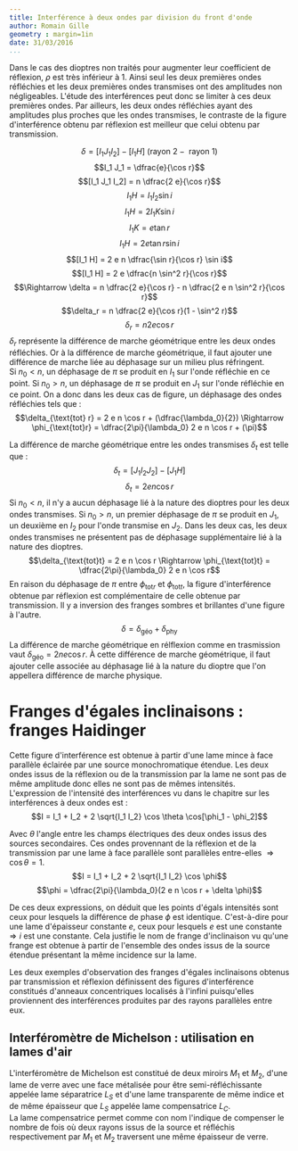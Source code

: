 ```yaml
---
title: Interférence à deux ondes par division du front d'onde
author: Romain Gille
geometry : margin=1in
date: 31/03/2016
...
```


Dans le cas des dioptres non traités pour augmenter leur coefficient de
réflexion, $\rho$ est très inférieur à 1. Ainsi seul les deux premières ondes
réfléchies et les deux premières ondes transmises ont des amplitudes non
négligeables. L'étude des interférences peut donc se limiter à ces deux
premières ondes. Par ailleurs, les deux ondes réfléchies ayant des amplitudes
plus proches que les ondes transmises, le contraste de la figure d'interférence
obtenu par réflexion est meilleur que celui obtenu par transmission.

$$\delta = [I_1 J_1 I_2] - [I_1 H] \text{ (rayon } 2 - \text{ rayon 1)}$$
$$I_1 J_1 = \dfrac{e}{\cos r}$$
$$[I_1 J_1 I_2] = n \dfrac{2 e}{\cos r}$$
$$I_1 H = I_1 I_2 \sin i$$
$$I_1 H = 2 I_1 K \sin i$$
$$I_1 K = e \tan r$$
$$I_1 H = 2 e \tan r \sin i$$
$$[I_1 H] = 2 e n \dfrac{\sin r}{\cos r} \sin i$$
$$[I_1 H] = 2 e \dfrac{n \sin^2 r}{\cos r}$$
$$\Rightarrow \delta = n \dfrac{2  e}{\cos r} -
n \dfrac{2 e n \sin^2 r}{\cos r}$$
$$\delta_r = n \dfrac{2 e}{\cos r}(1 - \sin^2 r)$$
$$\delta_r = n 2 e \cos r$$
$\delta_r$ représente la différence de marche géométrique entre les deux ondes
réfléchies. Or à la différence de marche géométrique, il faut ajouter une
différence de marche liée au déphasage sur un milieu plus réfringent.  
Si $n_0 < n$, un déphasage de $\pi$ se produit en $I_1$ sur l'onde réfléchie en
ce point. Si $n_0 > n$, un déphasage de $\pi$ se produit en $J_1$ sur l'onde
réfléchie en ce point. On a donc dans les deux cas de figure, un déphasage des
ondes réfléchies tels que :
$$\delta_{\text{tot} r} = 2 e n \cos r + (\dfrac{\lambda_0}{2})
\Rightarrow \phi_{\text{tot}r} = \dfrac{2\pi}{\lambda_0} 2 e n \cos r + (\pi)$$

La différence de marche géométrique entre les ondes transmises $\delta_t$ est
telle que :
$$\delta_t = [J_1 I_2 J_2] - [J_1 H]$$
$$\delta_t = 2 e n \cos r $$
Si $n_0 < n$, il n'y a aucun déphasage lié à la nature des dioptres pour les
deux ondes transmises. Si $n_0 > n$, un premier déphasage de $\pi$ se produit en
$J_1$, un deuxième en $I_2$ pour l'onde transmise en $J_2$. Dans les deux cas,
les deux ondes transmises ne présentent pas de déphasage supplémentaire lié à la
nature des dioptres.
$$\delta_{\text{tot}t} = 2 e n \cos r
\Rightarrow \phi_{\text{tot}t} = \dfrac{2\pi}{\lambda_0} 2 e n \cos r$$
En raison du déphasage de $\pi$ entre
$\phi_{\text{tot}r} \text{ et } \phi_{\text{tot}t}$, la figure d'interférence
obtenue par réflexion est complémentaire de celle obtenue par transmission.
Il y a inversion des franges sombres et brillantes d'une figure à l'autre.
$$\delta = \delta_{\text{géo}} + \delta_{\text{phy}}$$
La différence de marche géométrique en rélflexion comme en trasmission vaut
$\delta_{\text{géo}} = 2 n e \cos r$. À cette différence de marche géométrique,
il faut ajouter celle associée au déphasage lié à la nature du dioptre que l'on
appellera différence de marche physique.

# Franges d'égales inclinaisons : franges Haidinger

Cette figure d'interférence est obtenue à partir d'une lame mince à face
parallèle éclairée par une source monochromatique étendue. Les deux ondes issus
de la réflexion ou de la transmission par la lame ne sont pas de même amplitude
donc elles ne sont pas de mêmes intensités.  
L'expression de l'intensité des interférences vu dans le chapitre sur les
interférences à deux ondes est :
$$I = I_1 + I_2 + 2 \sqrt{I_1 I_2} \cos \theta \cos[\phi_1 - \phi_2]$$

Avec $\theta$ l'angle entre les champs électriques des deux ondes issus des
sources secondaires. Ces ondes provennant de la réflexion et de la transmission
par une lame à face parallèle sont parallèles entre-elles
$\Rightarrow \cos \theta = 1$.
$$I = I_1 + I_2 + 2 \sqrt{I_1 I_2} \cos \phi$$
$$\phi = \dfrac{2\pi}{\lambda_0}(2 e n \cos r + \delta \phi)$$

De ces deux expressions, on déduit que les points d'égals intensités sont ceux
pour lesquels la différence de phase $\phi$ est identique. C'est-à-dire pour une
lame d'épaisseur constante $e$, ceux pour lesquels $e$ est une constante
$\Rightarrow i$ est une constante. Cela justifie le nom de frange d'inclinaison
vu qu'une frange est obtenue à partir de l'ensemble des ondes issus de la source
étendue présentant la même incidence sur la lame.

Les deux exemples d'observation des franges d'égales inclinaisons obtenus par
transmission et réflexion définissent des figures d'interférence constitués
d'anneaux concentriques localisés à l'infini puisqu'elles proviennent des
interférences produites par des rayons parallèles entre eux.

## Interféromètre de Michelson : utilisation en lames d'air

L'interféromètre de Michelson est constitué de deux miroirs $M_1$ et $M_2$,
d'une lame de verre avec une face métalisée pour être semi-réfléchissante
appelée lame séparatrice $L_S$ et d'une lame transparente de même indice et de
même épaisseur que $L_S$ appelée lame compensatrice $L_C$.  
La lame compensatrice permet comme con nom l'indique de compenser le nombre de
fois où deux rayons issus de la source et réfléchis respectivement par $M_1$ et
$M_2$ traversent une même épaisseur de verre.

